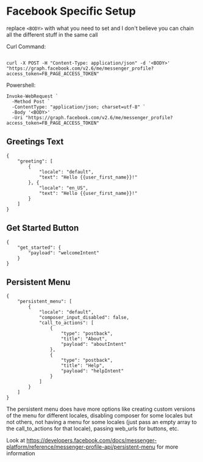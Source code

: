 # Facebook Specific Setup
replace ```<BODY>``` with what you need to set and I don't believe you can chain all the different stuff in the same call

Curl Command: 
```

curl -X POST -H "Content-Type: application/json" -d '<BODY>' "https://graph.facebook.com/v2.6/me/messenger_profile?access_token=FB_PAGE_ACCESS_TOKEN"

```
Powershell: 

```
Invoke-WebRequest `
  -Method Post `
  -ContentType: "application/json; charset=utf-8" `
  -Body '<BODY>' `
  -Uri "https://graph.facebook.com/v2.6/me/messenger_profile?access_token=FB_PAGE_ACCESS_TOKEN"

```

## Greetings Text
```
{
    "greeting": [
        {
            "locale": "default",
            "text": "Hello {{user_first_name}}!"
        }, {
            "locale": "en_US",
            "text": "Hello {{user_first_name}}!"
        }
    ]
}
```

## Get Started Button
```
{
    "get_started": {
        "payload": "welcomeIntent"
    }
}
```

## Persistent Menu
```
{
    "persistent_menu": [
        {
            "locale": "default",
            "composer_input_disabled": false,
            "call_to_actions": [
                {
                    "type": "postback",
                    "title": "About",
                    "payload": "aboutIntent"
                },
                {
                    "type": "postback",
                    "title": "Help",
                    "payload": "helpIntent"
                }
            ]
        }
    ]
}
```

The persistent menu does have more options like creating custom versions of the menu for different locales, disabling composer for some locales but not others, not having a menu for some locales (just pass an empty array to the call_to_actions for that locale), passing web_urls for buttons, etc.

Look at https://developers.facebook.com/docs/messenger-platform/reference/messenger-profile-api/persistent-menu for more information